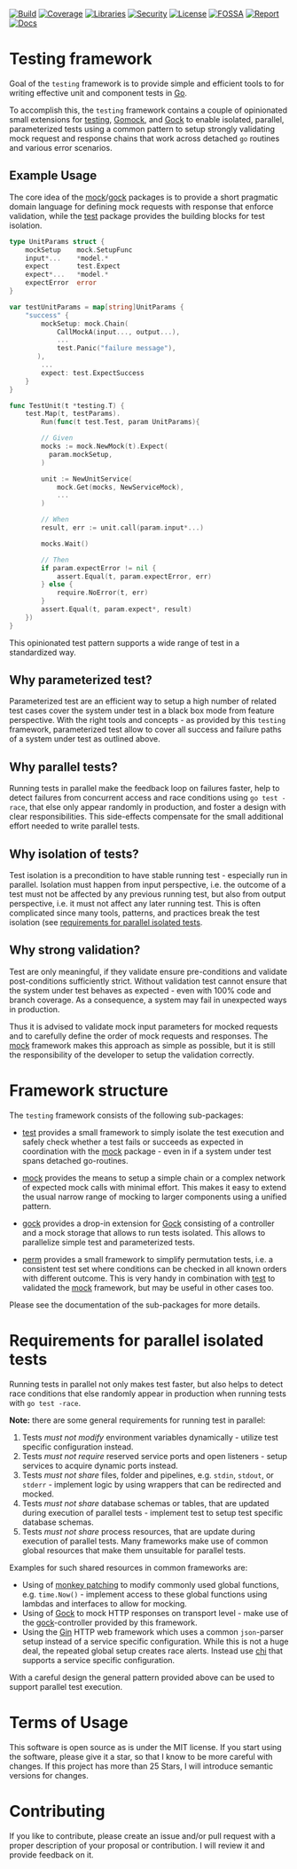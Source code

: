 [![Build](https://github.com/tkrop/go-testing/actions/workflows/go.yaml/badge.svg)](https://github.com/tkrop/go-testing/actions/workflows/go.yaml)
[![Coverage](https://coveralls.io/repos/github/tkrop/go-testing/badge.svg?branch=main)](https://coveralls.io/github/tkrop/go-testing?branch=main)
[![Libraries](https://img.shields.io/librariesio/release/github/tkrop/go-testing)](https://libraries.io/github/tkrop/go-testing)
[![Security](https://snyk.io/test/github/tkrop/go-testing/badge.svg)](https://snyk.io/test/github/tkrop/go-testing)
[![License](https://img.shields.io/badge/License-MIT-yellow.svg)](https://opensource.org/licenses/MIT)
[![FOSSA](https://app.fossa.com/api/projects/git%2Bgithub.com%2Ftkrop%2Ftesting.svg?type=shield)](https://app.fossa.com/projects/git%2Bgithub.com%2Ftkrop%2Ftesting?ref=badge_shield)
[![Report](https://goreportcard.com/badge/github.com/tkrop/go-testing)](https://goreportcard.com/report/github.com/tkrop/go-testing)
[![Docs](https://pkg.go.dev/badge/github.com/tkrop/go-testing.svg)](https://pkg.go.dev/github.com/tkrop/go-testing)


# Testing framework

Goal of the `testing` framework is to provide simple and efficient tools to for
writing effective unit and component tests in [Go][go].

To accomplish this, the `testing` framework contains a couple of opinionated
small extensions for [testing][testing], [Gomock][gomock], and [Gock][gock] to
enable isolated, parallel, parameterized tests using a common pattern to setup
strongly validating mock request and response chains that work across detached
`go` routines and various error scenarios.

## Example Usage

The core idea of the [mock](mock)/[gock](gock) packages is to provide a short
pragmatic domain language for defining mock requests with response that enforce
validation, while the [test](test) package provides the building blocks for
test isolation.

```go
type UnitParams struct {
    mockSetup    mock.SetupFunc
    input*...    *model.*
    expect       test.Expect
    expect*...   *model.*
    expectError  error
}

var testUnitParams = map[string]UnitParams {
    "success" {
        mockSetup: mock.Chain(
            CallMockA(input..., output...),
            ...
            test.Panic("failure message"),
       ),
        ...
        expect: test.ExpectSuccess
    }
}

func TestUnit(t *testing.T) {
    test.Map(t, testParams).
        Run(func(t test.Test, param UnitParams){

        // Given
        mocks := mock.NewMock(t).Expect(
          param.mockSetup,
        )

        unit := NewUnitService(
            mock.Get(mocks, NewServiceMock),
            ...
        )

        // When
        result, err := unit.call(param.input*...)

        mocks.Wait()

        // Then
        if param.expectError != nil {
            assert.Equal(t, param.expectError, err)
        } else {
            require.NoError(t, err)
        }
        assert.Equal(t, param.expect*, result)
    })
}
```

This opinionated test pattern supports a wide range of test in a standardized
way.


## Why parameterized test?

Parameterized test are an efficient way to setup a high number of related test
cases cover the system under test in a black box mode from feature perspective.
With the right tools and concepts - as provided by this `testing` framework,
parameterized test allow to cover all success and failure paths of a system
under test as outlined above.


## Why parallel tests?

Running tests in parallel make the feedback loop on failures faster, help to
detect failures from concurrent access and race conditions using `go test -race`,
that else only appear randomly in production, and foster a design with clear
responsibilities. This side-effects compensate for the small additional effort
needed to write parallel tests.


## Why isolation of tests?

Test isolation is a precondition to have stable running test - especially run
in parallel. Isolation must happen from input perspective, i.e. the outcome of
a test must not be affected by any previous running test, but also from output
perspective, i.e. it must not affect any later running test. This is often
complicated since many tools, patterns, and practices break the test isolation
(see [requirements for parallel isolated tests](#requirements-for-parallel-isolated-tests).


## Why strong validation?

Test are only meaningful, if they validate ensure pre-conditions and validate
post-conditions sufficiently strict. Without validation test cannot ensure that
the system under test behaves as expected - even with 100% code and branch
coverage. As a consequence, a system may fail in unexpected ways in production.

Thus it is advised to validate mock input parameters for mocked requests and
to carefully define the order of mock requests and responses. The [mock](mock)
framework makes this approach as simple as possible, but it is still the
responsibility of the developer to setup the validation correctly.


# Framework structure

The `testing` framework consists of the following sub-packages:

* [test](test) provides a small framework to simply isolate the test execution
  and safely check whether a test fails or succeeds as expected in coordination
  with the [mock](mock) package - even in if a system under test spans detached
  go-routines.

* [mock](mock) provides the means to setup a simple chain or a complex network
  of expected mock calls with minimal effort. This makes it easy to extend the
  usual narrow range of mocking to larger components using a unified pattern.

* [gock](gock) provides a drop-in extension for [Gock][gock] consisting of a
  controller and a mock storage that allows to run tests isolated. This allows
  to parallelize simple test and parameterized tests.

* [perm](perm) provides a small framework to simplify permutation tests, i.e.
  a consistent test set where conditions can be checked in all known orders
  with different outcome. This is very handy in combination with [test](test)
  to validated the [mock](mock) framework, but may be useful in other cases
  too.

Please see the documentation of the sub-packages for more details.


# Requirements for parallel isolated tests

Running tests in parallel not only makes test faster, but also helps to detect
race conditions that else randomly appear in production  when running tests
with `go test -race`.

**Note:** there are some general requirements for running test in parallel:

1. Tests *must not modify* environment variables dynamically - utilize test
   specific configuration instead.
2. Tests *must not require* reserved service ports and open listeners - setup
   services to acquire dynamic ports instead.
3. Tests *must not share* files, folder and pipelines, e.g. `stdin`, `stdout`,
   or `stderr` - implement logic by using wrappers that can be redirected and
   mocked.
4. Tests *must not share* database schemas or tables, that are updated during
   execution of parallel tests - implement test to setup test specific database
   schemas.
5. Tests *must not share* process resources, that are update during execution
   of parallel tests. Many frameworks make use of common global resources that
   make them unsuitable for parallel tests.

Examples for such shared resources in common frameworks are:

* Using of [monkey patching][monkey] to modify commonly used global functions,
  e.g. `time.Now()` - implement access to these global functions using lambdas
  and interfaces to allow for mocking.
* Using of [Gock][gock] to mock HTTP responses on transport level - make use
  of the [gock](gock)-controller provided by this framework.
* Using the [Gin](gin) HTTP web framework which uses a common `json`-parser
  setup instead of a service specific configuration. While this is not a huge
  deal, the repeated global setup creates race alerts. Instead use [chi](chi)
  that supports a service specific configuration.

With a careful design the general pattern provided above can be used to support
parallel test execution.


# Terms of Usage

This software is open source as is under the MIT license. If you start using
the software, please give it a star, so that I know to be more careful with
changes. If this project has more than 25 Stars, I will introduce semantic
versions for changes.


# Contributing

If you like to contribute, please create an issue and/or pull request with a
proper description of your proposal or contribution. I will review it and
provide feedback on it.


[go]: https://go.dev/ "Golang"
[testing]: https://pkg.go.dev/testing "Go Testing"
[gomock]: https://github.com/golang/mock "GoMock"
[gock]: https://github.com/h2non/gock "Gock"
[monkey]: https://github.com/bouk/monkey "Monkey Patching"
[gin]: https://github.com/gin-gonic/gin "Gin HTTP web framework"
[chi]: https://github.com/go-chi/chi "Chi HTTP web service"
